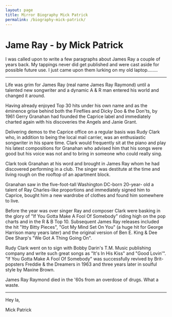 ```yaml
---
layout: page
title: Mirror Biography Mick Patrick
permalink: /biography-mick-patrick/
---
```


# Jame Ray - by Mick Patrick

I was called upon to write a few paragraphs about James Ray a
couple of years back. My tappings never did get published and
were cast aside for possible future use. I just came upon them
lurking on my old laptop........

----------------------------------------------------------------

Life was grim for James Ray (real name James Ray Raymond) until
a talented new songwriter and a dynamic A & R man entered his
world and changed it around.

Having already enjoyed Top 30 hits under his own name and as the
éminence grise behind both the Fireflies and Dicky Doo & the
Don'ts, by 1961 Gerry Granahan had founded the Caprice label
and immediately charted again with his discoveries the Angels
and Janie Grant.

Delivering demos to the Caprice office on a regular basis was
Rudy Clark who, in addition to being the local mail carrier, was
an enthusiastic songwriter in his spare time. Clark would
frequently sit at the piano and play his latest compositions
for Granahan who advised him that his songs were good but his
voice was not and to bring in someone who could really sing.

Clark took Granahan at his word and brought in James Ray whom
he had discovered performing in a club. The singer was destitute
at the time and living rough on the rooftop of an apartment block.

Granahan saw in the five-foot-tall Washington DC-born 20-year-
old a talent of Ray Charles-like proportions and immediately
signed him to Caprice, bought him a new wardrobe of clothes and
found him somewhere to live.

Before the year was over singer Ray and composer Clark were
basking in the glory of "If You Gotta Make A Fool Of Somebody"
riding high on the pop charts and in the R & B Top 10. Subsequent
James Ray releases included the hit "Itty Bitty Pieces", "Got My
Mind Set On You" (a huge hit for George Harrison many years
later) and the original version of Ben E. King & Dee Dee Sharp's
"We Got A Thing Going On".

Rudy Clark went on to sign with Bobby Darin's T.M. Music
publishing company and write such great songs as "It's In His
Kiss" and "Good Lovin'". "If You Gotta Make A Fool Of Somebody"
was successfully revived by Brit-popsters Freddie & the Dreamers
in 1963 and three years later in soulful style by Maxine Brown.

James Ray Raymond died in the '60s from an overdose of drugs.
What a waste.

-----------------------------------------------------------------

Hey la,

Mick Patrick

